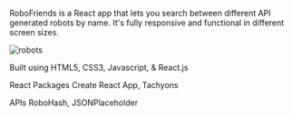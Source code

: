 RoboFriends is a React app that lets you search between different API generated robots by name. 
It's fully responsive and functional in different screen sizes.

![robots](https://user-images.githubusercontent.com/100282383/197135233-1fc081d0-63b7-448f-b83d-79757423334b.png)


Built using HTML5, CSS3, Javascript, & React.js


React Packages
	Create React App,
  Tachyons


APIs
	RoboHash,
	JSONPlaceholder

